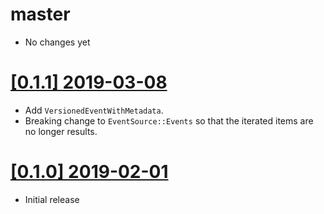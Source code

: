 # master

* No changes yet

# [[0.1.1] 2019-03-08](https://github.com/cq-rs/cqrs/releases/tag/cqrs-core-0.1.1)

* Add `VersionedEventWithMetadata`.
* Breaking change to `EventSource::Events` so that the iterated items are no
  longer results.

# [[0.1.0] 2019-02-01](https://github.com/cq-rs/cqrs/releases/tag/cqrs-core-0.1.0)

* Initial release
